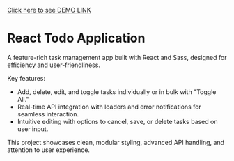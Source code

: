 [Click here to see DEMO LINK](https://KrivorotkoYurii.github.io/todo-app/)


# React Todo Application

A feature-rich task management app built with React and Sass, designed for efficiency and user-friendliness.

Key features:

 * Add, delete, edit, and toggle tasks individually or in bulk with "Toggle All."
 * Real-time API integration with loaders and error notifications for seamless interaction.
 * Intuitive editing with options to cancel, save, or delete tasks based on user input.


This project showcases clean, modular styling, advanced API handling, and attention to user experience.